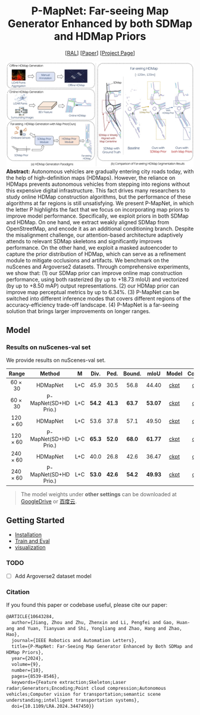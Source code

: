 <div align="center">
<h1>P-MapNet: Far-seeing Map Generator Enhanced by both SDMap and HDMap Priors </h1>
  
[[RAL](https://ieeexplore.ieee.org/document/10643284)]   [[Paper](https://arxiv.org/pdf/2403.10521.pdf)]   [[Project Page](https://jike5.github.io/P-MapNet/)]

</div >

![visualization](figs/teaser.jpg)
**Abstract:**
Autonomous vehicles are gradually entering city roads today, with the help of high-definition maps (HDMaps). However, the reliance on HDMaps prevents autonomous vehicles from stepping into regions without this expensive digital infrastructure. This fact drives many researchers to study online HDMap construction algorithms, but the performance of these algorithms at far regions is still unsatisfying. We present P-MapNet, in which the letter P highlights the fact that we focus on incorporating map priors to improve model performance. Specifically, we exploit priors in both SDMap and HDMap. On one hand, we extract weakly aligned SDMap from OpenStreetMap, and encode it as an additional conditioning branch. Despite the misalignment challenge, our attention-based architecture adaptively attends to relevant SDMap skeletons and significantly improves performance. On the other hand, we exploit a masked autoencoder to capture the prior distribution of HDMap, which can serve as a refinement module to mitigate occlusions and artifacts. We benchmark on the nuScenes and Argoverse2 datasets.
Through comprehensive experiments, we show that: (1) our SDMap prior can improve online map construction performance, using both rasterized (by up to +18.73 mIoU) and vectorized (by up to +8.50 mAP) output representations. (2) our HDMap prior can improve map perceptual metrics by up to 6.34%. (3)
P-MapNet can be switched into different inference modes that covers different regions of the accuracy-efficiency trade-off landscape. (4) P-MapNet is a far-seeing solution that brings larger improvements on longer ranges. 

## Model

### Results on nuScenes-val set
We provide results on nuScenes-val set.

|    Range    |  Method   |  M  |   Div.   |   Ped.   |  Bound.  |   mIoU    |   Model    |   Config    |
|:-----------:|:--------:|:---:|:---:|:---:|:-----:|:--------:|:--------:|:--------:|
|  60 × 30 | HDMapNet | L+C | 45.9 | 30.5 | 56.8 | 44.40 | [ckpt](https://drive.google.com/file/d/1yYCRk_as7Vhvi_rL5BxqVrmEf_u7mB3b/view?usp=drive_link) | [cfg](config/nusc/baseline/baseline_60m.py) | 
|  60 × 30 | P-MapNet(SD+HD Prio.) | L+C | **54.2** | **41.3** | **63.7** | **53.07** | [ckpt](https://drive.google.com/file/d/1hr9QNRDOWmiqZcW2L5WY_o_0aIZFIo0W/view?usp=drive_link) | [cfg](config/nusc/hd_prior/hd_60m.py) | 
|  120 × 60 | HDMapNet | L+C | 53.6   |   37.8   |   57.1   |   49.50 | [ckpt](https://drive.google.com/file/d/1L_3whc53FmEdGh8Fn1EVS7xquX0_xHZJ/view?usp=drive_link) | [cfg](config/nusc/baseline/baseline_120m.py) | 
|  120 × 60 | P-MapNet(SD+HD Prio.) | L+C | **65.3** | **52.0** | **68.0** | **61.77** | [ckpt](https://drive.google.com/file/d/1MG10vfqFDnf4sYiDqdO2274LlQB670ne/view?usp=drive_link) | [cfg](config/nusc/hd_prior/hd_120m.py) | 
|  240 × 60 | HDMapNet | L+C | 40.0   |   26.8   |   42.6   |   36.47 | [ckpt](https://drive.google.com/file/d/1oKjYPXVxu0MwDzrOJ97r-0b2GBnKxK12/view?usp=drive_link) | [cfg](config/nusc/baseline/baseline_240m.py) | 
|  240 × 60 | P-MapNet(SD+HD Prio.) | L+C | **53.0** | **42.6** | **54.2** | **49.93** | [ckpt](https://drive.google.com/file/d/1lcA9U9oWKYM9X20gblBaG16I2DBLt2yU/view?usp=drive_link) | [cfg](config/nusc/hd_prior/hd_240m.py) | 

> The model weights under **other settings** can be downloaded at [GoogleDrive](https://drive.google.com/drive/folders/1P6LuhsHy3yy4sGwlDCGT9tjVzYpcaqEb?usp=drive_link) or [百度云](https://pan.baidu.com/s/1OVI3aWgOGGg6_iGCs_gxDg?pwd=65aa).

## Getting Started
- [Installation](docs/installation.md)
- [Train and Eval](docs/getting_started.md)
- [visualization](docs/visualization.md)



### TODO
- [ ] Add Argoverse2 dataset model

### Citation
If you found this paper or codebase useful, please cite our paper:
```
@ARTICLE{10643284,
  author={Jiang, Zhou and Zhu, Zhenxin and Li, Pengfei and Gao, Huan-ang and Yuan, Tianyuan and Shi, Yongliang and Zhao, Hang and Zhao, Hao},
  journal={IEEE Robotics and Automation Letters}, 
  title={P-MapNet: Far-Seeing Map Generator Enhanced by Both SDMap and HDMap Priors}, 
  year={2024},
  volume={9},
  number={10},
  pages={8539-8546},
  keywords={Feature extraction;Skeleton;Laser radar;Generators;Encoding;Point cloud compression;Autonomous vehicles;Computer vision for transportation;semantic scene understanding;intelligent transportation systems},
  doi={10.1109/LRA.2024.3447450}}

```
